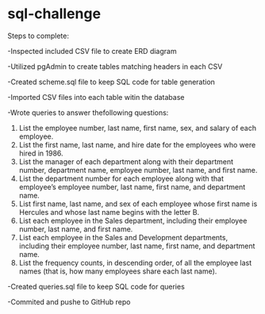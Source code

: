 # sql-challenge

Steps to complete:

-Inspected included CSV file to create ERD diagram

-Utilized pgAdmin to create tables matching headers in each CSV

-Created scheme.sql file to keep SQL code for table generation

-Imported CSV files into each table witin the database

-Wrote queries to answer thefollowing questions:
1. List the employee number, last name, first name, sex, and salary of each employee.
2. List the first name, last name, and hire date for the employees who were hired in 1986.
3. List the manager of each department along with their department number, department name, employee number, last name, and first name.
4. List the department number for each employee along with that employee’s employee number, last name, first name, and department name.
5. List first name, last name, and sex of each employee whose first name is Hercules and whose last name begins with the letter B.
6. List each employee in the Sales department, including their employee number, last name, and first name.
7. List each employee in the Sales and Development departments, including their employee number, last name, first name, and department name.
8. List the frequency counts, in descending order, of all the employee last names (that is, how many employees share each last name).

-Created queries.sql file to keep SQL code for queries

-Commited and pushe to GitHub repo
